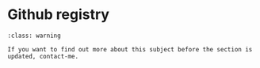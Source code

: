 # Github registry

```{admonition} Work in progress !
:class: warning

If you want to find out more about this subject before the section is updated, contact-me.
```
